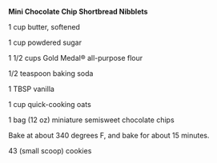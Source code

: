 **Mini Chocolate Chip Shortbread Nibblets**



1 cup butter, softened

1 cup powdered sugar

1 1/2 cups Gold Medal® all-purpose flour

1/2 teaspoon baking soda

1 TBSP vanilla

1 cup quick-cooking oats

1 bag (12 oz) miniature semisweet chocolate chips

Bake at about 340 degrees F, and bake for about 15 minutes.

43 (small scoop) cookies